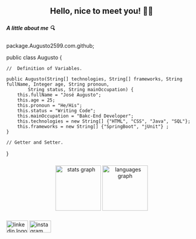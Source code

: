 <h2 align="center">Hello, nice to meet you! 👋🏻</h2>

###

<h5 align="left">A little about me 🔍</h5>
<p>
package.Augusto2599.com.github;

public class Augusto { 

	//  Definition of Variables.

	public Augusto(String[] technologies, String[] frameworks, String fullName, Integer age, String pronoun, 
 			String status, String mainOccupation) {
		this.fullName = "José Augusto";
		this.age = 25;
		this.pronoun = "He/His";
		this.status = "Writing Code";
		this.mainOccupation = "Bakc-End Developer";
		this.technologies = new String[] {"HTML", "CSS", "Java", "SQL"};
		this.frameworks = new String[] {"SpringBoot", "jUnit"} ;
	}

	// Getter and Setter.
}
</p>

###

<div align="center">
  <img src="https://github-readme-stats.vercel.app/api?username=Augusto2599&hide_title=false&hide_rank=false&show_icons=true&include_all_commits=false&count_private=true&disable_animations=false&theme=monokai&locale=en&hide_border=true&order=1" height="120" alt="stats graph"  />
  <img src="https://github-readme-stats.vercel.app/api/top-langs?username=Augusto2599&locale=en&hide_title=false&layout=compact&card_width=320&langs_count=5&theme=monokai&hide_border=true&order=2" height="120" alt="languages graph"  />
</div>

###

<div align="left">
  <img src="https://raw.githubusercontent.com/maurodesouza/profile-readme-generator/master/src/assets/icons/social/linkedin/default.svg" width="57" height="32" alt="linkedin logo"  />
  <a href="https://www.instagram.com/_augusto_2599/" target="_blank">
    <img src="https://raw.githubusercontent.com/maurodesouza/profile-readme-generator/master/src/assets/icons/social/instagram/default.svg" width="57" height="32" alt="instagram logo"  />
  </a>
</div>

###
